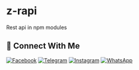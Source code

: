 # z-rapi
Rest api in npm modules
## &#x1F919; Connect With Me
[![Facebook](https://img.shields.io/badge/Facebook-%234267B2.svg?&style=for-the-badge&logo=facebook&logoColor=white)](https://facebook.com/zefian.zefian.98)
[![Telegram](https://img.shields.io/badge/Telegram-%230088cc.svg?&style=for-the-badge&logo=telegram&logoColor=white)](https://t.me/Zefiann)
[![Instagram](https://img.shields.io/badge/Instagram-E4405F?style=for-the-badge&logo=instagram&logoColor=white)](https://instagram.com/zefianalfian)
[![WhatsApp](https://img.shields.io/badge/WhatsApp-25D366?style=for-the-badge&logo=whatsapp&logoColor=white)](https://wa.me/6289630171792)